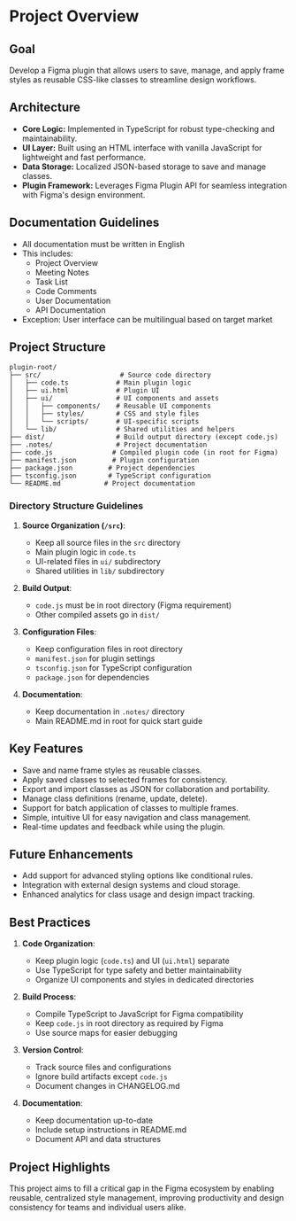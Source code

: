 # Project Overview

## Goal

Develop a Figma plugin that allows users to save, manage, and apply frame styles as reusable CSS-like classes to streamline design workflows.

## Architecture

- **Core Logic:** Implemented in TypeScript for robust type-checking and maintainability.
- **UI Layer:** Built using an HTML interface with vanilla JavaScript for lightweight and fast performance.
- **Data Storage:** Localized JSON-based storage to save and manage classes.
- **Plugin Framework:** Leverages Figma Plugin API for seamless integration with Figma's design environment.

## Documentation Guidelines

- All documentation must be written in English
- This includes:
  - Project Overview
  - Meeting Notes
  - Task List
  - Code Comments
  - User Documentation
  - API Documentation
- Exception: User interface can be multilingual based on target market

## Project Structure

```
plugin-root/
├── src/                    # Source code directory
│   ├── code.ts            # Main plugin logic
│   ├── ui.html            # Plugin UI
│   ├── ui/                # UI components and assets
│   │   ├── components/    # Reusable UI components
│   │   ├── styles/        # CSS and style files
│   │   └── scripts/       # UI-specific scripts
│   └── lib/               # Shared utilities and helpers
├── dist/                  # Build output directory (except code.js)
├── .notes/                # Project documentation
├── code.js               # Compiled plugin code (in root for Figma)
├── manifest.json         # Plugin configuration
├── package.json         # Project dependencies
├── tsconfig.json        # TypeScript configuration
└── README.md           # Project documentation
```

### Directory Structure Guidelines

1. **Source Organization (`/src`)**:
   - Keep all source files in the `src` directory
   - Main plugin logic in `code.ts`
   - UI-related files in `ui/` subdirectory
   - Shared utilities in `lib/` subdirectory

2. **Build Output**:
   - `code.js` must be in root directory (Figma requirement)
   - Other compiled assets go in `dist/`

3. **Configuration Files**:
   - Keep configuration files in root directory
   - `manifest.json` for plugin settings
   - `tsconfig.json` for TypeScript configuration
   - `package.json` for dependencies

4. **Documentation**:
   - Keep documentation in `.notes/` directory
   - Main README.md in root for quick start guide

## Key Features

- Save and name frame styles as reusable classes.
- Apply saved classes to selected frames for consistency.
- Export and import classes as JSON for collaboration and portability.
- Manage class definitions (rename, update, delete).
- Support for batch application of classes to multiple frames.
- Simple, intuitive UI for easy navigation and class management.
- Real-time updates and feedback while using the plugin.

## Future Enhancements

- Add support for advanced styling options like conditional rules.
- Integration with external design systems and cloud storage.
- Enhanced analytics for class usage and design impact tracking.

## Best Practices

1. **Code Organization**:
   - Keep plugin logic (`code.ts`) and UI (`ui.html`) separate
   - Use TypeScript for type safety and better maintainability
   - Organize UI components and styles in dedicated directories

2. **Build Process**:
   - Compile TypeScript to JavaScript for Figma compatibility
   - Keep `code.js` in root directory as required by Figma
   - Use source maps for easier debugging

3. **Version Control**:
   - Track source files and configurations
   - Ignore build artifacts except `code.js`
   - Document changes in CHANGELOG.md

4. **Documentation**:
   - Keep documentation up-to-date
   - Include setup instructions in README.md
   - Document API and data structures

## Project Highlights

This project aims to fill a critical gap in the Figma ecosystem by enabling reusable, centralized style management, improving productivity and design consistency for teams and individual users alike.